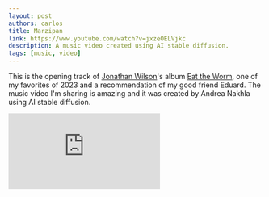 ```yaml
---
layout: post
authors: carlos
title: Marzipan
link: https://www.youtube.com/watch?v=jxzeOELVjkc
description: A music video created using AI stable diffusion.
tags: [music, video]
---
```

This is the opening track of [Jonathan Wilson](https://www.songsofjonathanwilson.com)'s album [Eat the Worm](https://jonathanwilson.lnk.to/EatTheWormWE), one of my favorites of 2023 and a recommendation of my good friend Eduard. The music video I'm sharing is amazing and it was created by Andrea Nakhla using AI stable diffusion.

<div class="embed">
  <iframe src="https://www.youtube-nocookie.com/embed/jxzeOELVjkc" frameborder="0" allow="accelerometer; autoplay; encrypted-media; gyroscope; picture-in-picture" allowfullscreen></iframe>
</div>
